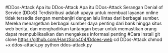 #DDos-Attack
Apa itu DDos-Attack
Apa itu DDos-Attack
Serangan Denial of Service (DDoS) Terdistribusi adalah upaya untuk membuat layanan online tidak tersedia
dengan membanjiri dengan lalu lintas dari berbagai sumber. Mereka menargetkan berbagai sumber daya penting dari bank hingga situs web berita,
dan menghadirkan tantangan besar untuk memastikan orang dapat mempublikasikan dan mengakses informasi penting
#Cara install
git clone https://github.com/HanzSolo404/Ddoes-web
cd DDos-Attack
chmod +x ddos-attack.py
python ddos-attack.py
